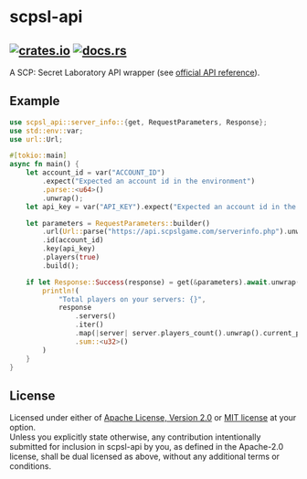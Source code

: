 # scpsl-api
[![crates.io](https://img.shields.io/crates/v/scpsl-api.svg)](https://crates.io/crates/scpsl-api) [![docs.rs](https://docs.rs/scpsl-api/badge.svg)](https://docs.rs/scpsl-api)
---
A SCP: Secret Laboratory API wrapper (see [official API reference](https://api.scpslgame.com)).
## Example
```rust
use scpsl_api::server_info::{get, RequestParameters, Response};
use std::env::var;
use url::Url;

#[tokio::main]
async fn main() {
    let account_id = var("ACCOUNT_ID")
        .expect("Expected an account id in the environment")
        .parse::<u64>()
        .unwrap();
    let api_key = var("API_KEY").expect("Expected an account id in the environment");

    let parameters = RequestParameters::builder()
        .url(Url::parse("https://api.scpslgame.com/serverinfo.php").unwrap())
        .id(account_id)
        .key(api_key)
        .players(true)
        .build();

    if let Response::Success(response) = get(&parameters).await.unwrap() {
        println!(
            "Total players on your servers: {}",
            response
                .servers()
                .iter()
                .map(|server| server.players_count().unwrap().current_players())
                .sum::<u32>()
        )
    }
}
```
## License
Licensed under either of [Apache License, Version 2.0](LICENSE-APACHE) or [MIT license](LICENSE-MIT) at your option.  
Unless you explicitly state otherwise, any contribution intentionally submitted for inclusion in scpsl-api by you, as defined in the Apache-2.0 license, shall be dual licensed as above, without any additional terms or conditions. 